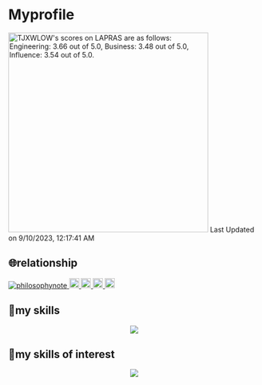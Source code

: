 
# Myprofile

<!--START_SECTION:lapras-card-->
<p ><a href="https://lapras.com/public/TJXWLOW" target="_blank" rel="noopener noreferrer"><img alt="TJXWLOW's scores on LAPRAS are as follows: Engineering: 3.66 out of 5.0, Business: 3.48 out of 5.0, Influence: 3.54 out of 5.0." src="https://lapras-card-generator.vercel.app/api/svg?e=3.66&b=3.48&i=3.54&b1=%23020e27&b2=%230e5593&i1=%2303102f&i2=%231688bf&l=en" width="400" ></a>  
Last Updated on 9/10/2023, 12:17:41 AM</p>
<!--END_SECTION:lapras-card-->

## :globe_with_meridians:relationship  

<p style="align: center" >
  <a href="https://github.com/philosophynote/philosophynote/">
    <img src="https://komarev.com/ghpvc/?username=philosophynote" alt="philosophynote" />
  </a>
  <a href="http://twitter.com/philosophy_note">
    <img height="20" src="https://img.shields.io/twitter/follow/philosophy_note?label=Twitter&logo=twitter&style=flat" />
  </a>
  <a href="https://github.com/philosophynote">
    <img height="20" src="https://img.shields.io/github/followers/philosophynote?label=follow&logo=github&style=flat" />
  </a>
  <a href="http://qiita.com/philosophynote">
    <img height="20" src="https://qiita-badge.apiapi.app/s/philosophy_note/posts.svg" />
  </a>
  <//qiita.com/philosophynote">
    <img height="20" src="https://qiita-badge.apiapi.app/s/philosophy_note/contributions.svg" />
  </a>
</p>
  
## :penguin:my skills  
<p align="center"> 
  <a href="https://skillicons.dev">
    <img src="https://skillicons.dev/icons?i=html,css,bootstrap,js,jquery,ruby,rails,py,django,aws,github,docker,mysql,postgres,vscode&theme=light&perline=5" />
  </a>
</p>

  
## :running:my skills of interest
<p align="center"> 
  <a href="https://skillicons.dev">
    <img src="https://skillicons.dev/icons?i=fastapi,pytorch,ts,vue,nuxtjs&theme=light&perline=5" />
  </a>
</p>